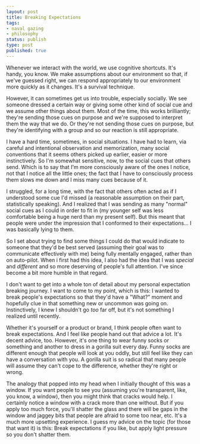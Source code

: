 ```yaml
---
layout: post
title: Breaking Expectations
tags:
- naval gazing
- philosophy
status: publish
type: post
published: true
---
```

Whenever we interact with the world, we use cognitive shortcuts. It's handy, you know. We make assumptions about our environment so that, if we've guessed right, we can respond appropriately to our environment more quickly as it changes. It's a survival technique.

However, it can sometimes get us into trouble, especially socially. We see someone dressed a certain way or giving some other kind of social cue and we assume other things about them. Most of the time, this works brilliantly; they're sending those cues on purpose and we're supposed to interpret them the way that we do. Or they're not sending those cues on purpose, but they're identifying with a group and so our reaction is still appropriate.

I have a hard time, sometimes, in social situations. I have had to learn, via careful and intentional observation and memorization, many social conventions that it seems others picked up earlier, easier or more instinctively. So I'm somewhat sensitive, now, to the social cues that others send. Which is to say that I'm more consciously aware of the ones I notice, not that I notice all the little ones; the fact that I have to consciously process them slows me down and I miss many cues because of it.

I struggled, for a long time, with the fact that others often acted as if I understood some cue I'd missed (a reasonable assumption on their part, statistically speaking). And I realized that I was sending as many "normal" social cues as I could in order to fit in (my younger self was less comfortable being a huge nerd than my present self). But this meant that people were under the impression that I conformed to their expectations... I was basically lying to them.

So I set about trying to find some things I could do that would indicate to someone that they'd be best served (assuming their goal was to communicate effectively with me) being fully mentally engaged, rather than on auto-pilot. When i first had this idea, I also had the idea that I was <em>special</em> and <em>different</em> and so more deserving of people's full attention. I've since become a bit more humble in that regard.

I don't want to get into a whole ton of detail about my personal expectation breaking journey. I want to come to my point, which is this: I wanted to break people's expectations so that they'd have a "What?" moment and hopefully clue in that something new or uncommon was going on. Instinctively, I knew I shouldn't go _too_ far off, but it's not something I realized until recently.

Whether it's yourself or a product or brand, I think people often want to break expectations. And I feel like people hand out that advice a lot. It's decent advice, too. However, it's one thing to wear funny socks or something and another to dress in a gorilla suit every day. Funny socks are different enough that people will look at you oddly, but still feel like they can have a conversation with you. A gorilla suit is so radical that many people will assume they can't cope to the difference, whether they're right or wrong.

The analogy that popped into my head when I initially thought of this was a window. If you want people to see you (assuming you're transparent, like, you know, a window), then you might think that cracks would help. I certainly notice a window with a crack more than one without. But if you apply too much force, you'll shatter the glass and there will be gaps in the window and jaggey bits that people are afraid to some too near, etc. It's a much more upsetting experience. I guess my advice on the topic (for those that want it) is this: Break expectations if you like, but apply light pressure so you don't shatter them.
